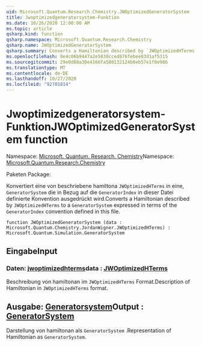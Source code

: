 ```yaml
---
uid: Microsoft.Quantum.Research.Chemistry.JWOptimizedGeneratorSystem
title: Jwoptimizedgeneratorsystem-Funktion
ms.date: 10/26/2020 12:00:00 AM
ms.topic: article
qsharp.kind: function
qsharp.namespace: Microsoft.Quantum.Research.Chemistry
qsharp.name: JWOptimizedGeneratorSystem
qsharp.summary: Converts a Hamiltonian described by `JWOptimizedHTerms` to a `GeneratorSystem` expressed in terms of the `GeneratorIndex` convention defined in this file.
ms.openlocfilehash: 8e4c06b9447a2e5838cced876febee03d1af5315
ms.sourcegitcommit: 29e0d88a30e4166fa580132124b0eb57e1f0e986
ms.translationtype: MT
ms.contentlocale: de-DE
ms.lasthandoff: 10/27/2020
ms.locfileid: "92701814"
---
```

# <a name="jwoptimizedgeneratorsystem-function"></a><span data-ttu-id="2abda-102">Jwoptimizedgeneratorsystem-Funktion</span><span class="sxs-lookup"><span data-stu-id="2abda-102">JWOptimizedGeneratorSystem function</span></span>

<span data-ttu-id="2abda-103">Namespace: [Microsoft. Quantum. Research. Chemistry](xref:Microsoft.Quantum.Research.Chemistry)</span><span class="sxs-lookup"><span data-stu-id="2abda-103">Namespace: [Microsoft.Quantum.Research.Chemistry](xref:Microsoft.Quantum.Research.Chemistry)</span></span>

<span data-ttu-id="2abda-104">Paketen [](https://nuget.org/packages/)</span><span class="sxs-lookup"><span data-stu-id="2abda-104">Package: [](https://nuget.org/packages/)</span></span>


<span data-ttu-id="2abda-105">Konvertiert eine von beschriebene hamiltona `JWOptimizedHTerms` in eine, `GeneratorSystem` die in Bezug auf die `GeneratorIndex` in dieser Datei definierte Konvention ausgedrückt wird.</span><span class="sxs-lookup"><span data-stu-id="2abda-105">Converts a Hamiltonian described by `JWOptimizedHTerms` to a `GeneratorSystem` expressed in terms of the `GeneratorIndex` convention defined in this file.</span></span>

```qsharp
function JWOptimizedGeneratorSystem (data : Microsoft.Quantum.Chemistry.JordanWigner.JWOptimizedHTerms) : Microsoft.Quantum.Simulation.GeneratorSystem
```


## <a name="input"></a><span data-ttu-id="2abda-106">Eingabe</span><span class="sxs-lookup"><span data-stu-id="2abda-106">Input</span></span>

### <a name="data--jwoptimizedhterms"></a><span data-ttu-id="2abda-107">Daten: [jwoptimizedhterms](xref:Microsoft.Quantum.Chemistry.JordanWigner.JWOptimizedHTerms)</span><span class="sxs-lookup"><span data-stu-id="2abda-107">data : [JWOptimizedHTerms](xref:Microsoft.Quantum.Chemistry.JordanWigner.JWOptimizedHTerms)</span></span>

<span data-ttu-id="2abda-108">Beschreibung von hamiltonan im `JWOptimizedHTerms` Format.</span><span class="sxs-lookup"><span data-stu-id="2abda-108">Description of Hamiltonian in `JWOptimizedHTerms` format.</span></span>



## <a name="output--generatorsystem"></a><span data-ttu-id="2abda-109">Ausgabe: [Generatorsystem](xref:Microsoft.Quantum.Simulation.GeneratorSystem)</span><span class="sxs-lookup"><span data-stu-id="2abda-109">Output : [GeneratorSystem](xref:Microsoft.Quantum.Simulation.GeneratorSystem)</span></span>

<span data-ttu-id="2abda-110">Darstellung von hamiltonan als `GeneratorSystem` .</span><span class="sxs-lookup"><span data-stu-id="2abda-110">Representation of Hamiltonian as `GeneratorSystem`.</span></span>